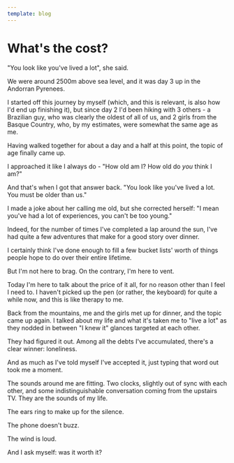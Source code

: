 ```yaml
---
template: blog
---
```


# What's the cost?

"You look like you've lived a lot", she said.

We were around 2500m above sea level, and it was day 3 up in the Andorran Pyrenees. 

I started off this journey by myself (which, and this is relevant, is also how I'd end up finishing it), but since day 2 I'd been hiking with 3 others - a Brazilian guy, who was clearly the oldest of all of us, and 2 girls from the Basque Country, who, by my estimates, were somewhat the same age as me.

Having walked together for about a day and a half at this point, the topic of age finally came up. 

I approached it like I always do - "How old am I? How old do _you_ think I am?"

And that's when I got that answer back. "You look like you've lived a lot. You must be older than us."

I made a joke about her calling me old, but she corrected herself: "I mean you've had a lot of experiences, you can't be too young."

Indeed, for the number of times I've completed a lap around the sun, I've had quite a few adventures that make for a good story over dinner.

I certainly think I've done enough to fill a few bucket lists' worth of things people hope to do over their entire lifetime.

But I'm not here to brag. On the contrary, I'm here to vent.

Today I'm here to talk about the price of it all, for no reason other than I feel I need to. I haven't picked up the pen (or rather, the keyboard) for quite a while now, and this is like therapy to me.

Back from the mountains, me and the girls met up for dinner, and the topic came up again. I talked about my life and what it's taken me to "live a lot" as they nodded in between "I knew it" glances targeted at each other.

They had figured it out. Among all the debts I've accumulated, there's a clear winner: loneliness.

And as much as I've told myself I've accepted it, just typing that word out took me a moment. 

The sounds around me are fitting. Two clocks, slightly out of sync with each other, and some indistinguishable conversation coming from the upstairs TV. They are the sounds of my life. 

The ears ring to make up for the silence.

The phone doesn't buzz.

The wind is loud. 

And I ask myself: was it worth it?